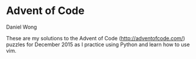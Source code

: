 Advent of Code
==============
Daniel Wong

These are my solutions to the Advent of Code (http://adventofcode.com/) puzzles for December 2015 as I practice using Python and learn how to use vim.
